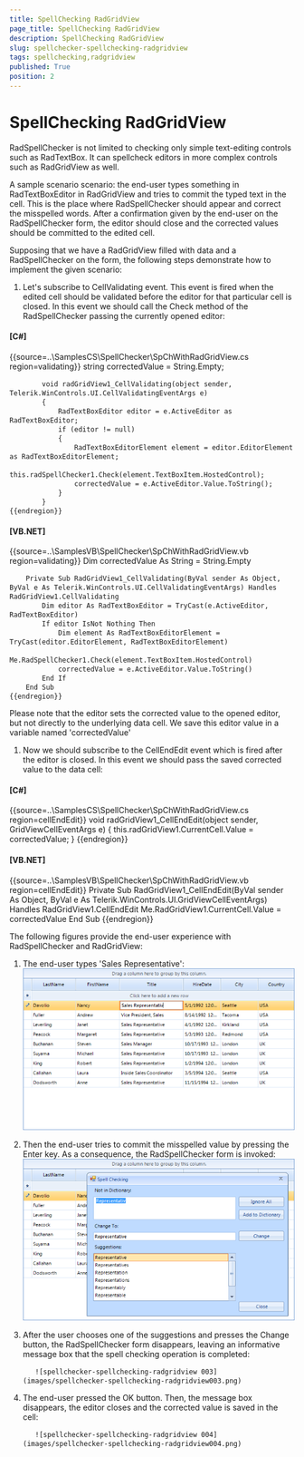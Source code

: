 ```yaml
---
title: SpellChecking RadGridView
page_title: SpellChecking RadGridView
description: SpellChecking RadGridView
slug: spellchecker-spellchecking-radgridview
tags: spellchecking,radgridview
published: True
position: 2
---
```


# SpellChecking RadGridView



RadSpellChecker is not limited to checking only simple text-editing controls such as RadTextBox. It can spellcheck 
        editors in more complex controls such as RadGridView as well.
      

A sample scenario scenario: the end-user types something in
        RadTextBoxEditor in RadGridView and tries to commit the typed text in the cell.
        This is the place where RadSpellChecker should appear and correct the misspelled words.
        After a confirmation given by the end-user
        on the RadSpellChecker form, the editor should close and the corrected values should be
        committed to the edited cell.
      

Supposing that we have a RadGridView filled with data and a RadSpellChecker on the form,
        the following steps demonstrate how to implement the given scenario:
      

1. Let's subscribe to CellValidating event. This event is fired when the edited cell
            should be validated before the editor for that particular cell is closed. In this event
            we should call the Check method of the RadSpellChecker passing the currently opened editor:
          

#### __[C#]__

{{source=..\SamplesCS\SpellChecker\SpChWithRadGridView.cs region=validating}}
	        string correctedValue = String.Empty;
	
	        void radGridView1_CellValidating(object sender, Telerik.WinControls.UI.CellValidatingEventArgs e)
	        {
	            RadTextBoxEditor editor = e.ActiveEditor as RadTextBoxEditor;
	            if (editor != null)
	            {
	                RadTextBoxEditorElement element = editor.EditorElement as RadTextBoxEditorElement;
	                this.radSpellChecker1.Check(element.TextBoxItem.HostedControl);
	                correctedValue = e.ActiveEditor.Value.ToString();
	            }
	        }
	{{endregion}}



#### __[VB.NET]__

{{source=..\SamplesVB\SpellChecker\SpChWithRadGridView.vb region=validating}}
	    Dim correctedValue As String = String.Empty
	
	    Private Sub RadGridView1_CellValidating(ByVal sender As Object, ByVal e As Telerik.WinControls.UI.CellValidatingEventArgs) Handles RadGridView1.CellValidating
	        Dim editor As RadTextBoxEditor = TryCast(e.ActiveEditor, RadTextBoxEditor)
	        If editor IsNot Nothing Then
	            Dim element As RadTextBoxEditorElement = TryCast(editor.EditorElement, RadTextBoxEditorElement)
	            Me.RadSpellChecker1.Check(element.TextBoxItem.HostedControl)
	            correctedValue = e.ActiveEditor.Value.ToString()
	        End If
	    End Sub
	{{endregion}}

Please note that the editor sets the corrected value to the opened editor,
            but not directly to the underlying data cell.
            We save this editor value in a variable named 'correctedValue'
          

1. Now we should subscribe to the CellEndEdit event which is fired after the
            editor is closed. In this event we should pass the saved corrected value to the data cell:
          

#### __[C#]__

{{source=..\SamplesCS\SpellChecker\SpChWithRadGridView.cs region=cellEndEdit}}
	        void radGridView1_CellEndEdit(object sender, GridViewCellEventArgs e)
	        {
	            this.radGridView1.CurrentCell.Value = correctedValue;
	        }
	{{endregion}}



#### __[VB.NET]__

{{source=..\SamplesVB\SpellChecker\SpChWithRadGridView.vb region=cellEndEdit}}
	    Private Sub RadGridView1_CellEndEdit(ByVal sender As Object, ByVal e As Telerik.WinControls.UI.GridViewCellEventArgs) Handles RadGridView1.CellEndEdit
	        Me.RadGridView1.CurrentCell.Value = correctedValue
	    End Sub
	{{endregion}}



The following figures provide the end-user experience with RadSpellChecker and RadGridView:
      

1. The end-user types 'Sales Representative':
          ![spellchecker-spellchecking-radgridview 001](images/spellchecker-spellchecking-radgridview001.png)

1. Then the end-user tries to commit the misspelled value by pressing the Enter key. As a consequence, the RadSpellChecker form
            is invoked:
          ![spellchecker-spellchecking-radgridview 002](images/spellchecker-spellchecking-radgridview002.png)

1. After the user chooses one of the suggestions and presses the Change button, the RadSpellChecker form disappears,
            leaving an informative message box that the spell checking operation is completed:

          ![spellchecker-spellchecking-radgridview 003](images/spellchecker-spellchecking-radgridview003.png)

1. The end-user pressed the OK button. Then, the message box disappears, the editor closes and the corrected value
            is saved in the cell:

          ![spellchecker-spellchecking-radgridview 004](images/spellchecker-spellchecking-radgridview004.png)
